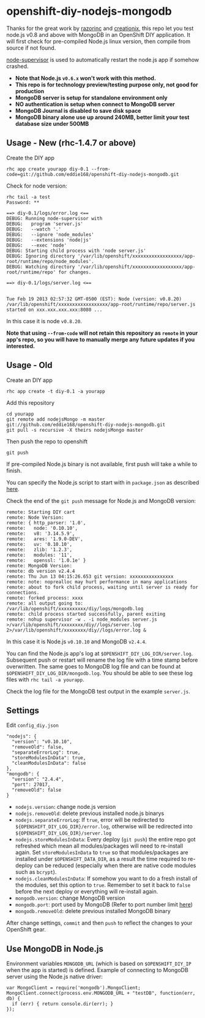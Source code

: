 openshift-diy-nodejs-mongodb
============================

Thanks for the great work by [razorinc](https://github.com/razorinc/redis-openshift-example) and [creationix](https://github.com/creationix/nvm/), this repo let you test node.js v0.8 and above with MongoDB in an OpenShift DIY application. It will first check for pre-compiled Node.js linux version, then compile from source if not found.

[node-supervisor](https://github.com/isaacs/node-supervisor) is used to automatically restart the node.js app if somehow crashed.

- **Note that Node.js `v0.6.x` won't work with this method.**
- **This repo is for technology preview/testing purpose only, not good for production**
- **MongoDB server is setup for standalone environment only**
- **NO authentication is setup when connect to MongoDB server**
- **MongoDB Journal is disabled to save disk space**
- **MongoDB binary alone use up around 240MB, better limit your test database size under 500MB**

Usage - New (rhc-1.4.7 or above)
--------------------------------
Create the DIY app

    rhc app create yourapp diy-0.1 --from-code=git://github.com/eddie168/openshift-diy-nodejs-mongodb.git

Check for node version:

    rhc tail -a test
    Password: **

    ==> diy-0.1/logs/error.log <==
    DEBUG: Running node-supervisor with
    DEBUG:   program 'server.js'
    DEBUG:   --watch '.'
    DEBUG:   --ignore 'node_modules'
    DEBUG:   --extensions 'node|js'
    DEBUG:   --exec 'node'
    DEBUG: Starting child process with 'node server.js'
    DEBUG: Ignoring directory '/var/lib/openshift/xxxxxxxxxxxxxxxxxx/app-root/runtime/repo/node_modules'.
    DEBUG: Watching directory '/var/lib/openshift/xxxxxxxxxxxxxxxxxx/app-root/runtime/repo' for changes.
    
    ==> diy-0.1/logs/server.log <==
    
    
    Tue Feb 19 2013 02:57:32 GMT-0500 (EST): Node (version: v0.8.20) /var/lib/openshift/xxxxxxxxxxxxxxxxxx/app-root/runtime/repo/server.js started on xxx.xxx.xxx.xxx:8080 ...

In this case it is node `v0.8.20`.

**Note that using `--from-code` will not retain this repository as `remote` in your app's repo, so you will have to manually merge any future updates if you interested.**

Usage - Old
-----------

Create an DIY app

    rhc app create -t diy-0.1 -a yourapp

Add this repository

    cd yourapp
    git remote add nodejsMongo -m master git://github.com/eddie168/openshift-diy-nodejs-mongodb.git
    git pull -s recursive -X theirs nodejsMongo master

Then push the repo to openshift

    git push

If pre-compiled Node.js binary is not available, first push will take a while to finish.

You can specify the Node.js script to start with in `package.json` as described [here](https://openshift.redhat.com/community/kb/kb-e1048-how-can-i-run-my-own-nodejs-script).

Check the end of the `git push` message for Node.js and MongoDB version:

    remote: Starting DIY cart
    remote: Node Version:
    remote: { http_parser: '1.0',
    remote:   node: '0.10.10',
    remote:   v8: '3.14.5.9',
    remote:   ares: '1.9.0-DEV',
    remote:   uv: '0.10.10',
    remote:   zlib: '1.2.3',
    remote:   modules: '11',
    remote:   openssl: '1.0.1e' }
    remote: MongoDB Version:
    remote: db version v2.4.4
	remote: Thu Jun 13 04:15:26.653 git version: xxxxxxxxxxxxxxxx
	remote: note: noprealloc may hurt performance in many applications
	remote: about to fork child process, waiting until server is ready for connections.
	remote: forked process: xxxx
	remote: all output going to: /var/lib/openshift/xxxxxxxxxx/diy/logs/mongodb.log
	remote: child process started successfully, parent exiting
	remote: nohup supervisor -w . -i node_modules server.js >/var/lib/openshift/xxxxxxxx/diy//logs/server.log 2>/var/lib/openshift/xxxxxxxx/diy//logs/error.log &

In this case it is Node.js `v0.10.10` and MongoDB `v2.4.4`.

You can find the Node.js app's log at `$OPENSHIFT_DIY_LOG_DIR/server.log`. Subsequent push or restart will rename the log file with a time stamp before overwritten. The same goes to MongoDB log file and can be found at `$OPENSHIFT_DIY_LOG_DIR/mongodb.log`. You should be able to see these log files with `rhc tail -a yourapp`.

Check the log file for the MongoDB test output in the example `server.js`.

Settings
--------

Edit `config_diy.json`

    "nodejs": {
      "version": "v0.10.10",
      "removeOld": false,
      "separateErrorLog": true,
      "storeModulesInData": true,
      "cleanModulesInData": false
    },
    "mongodb": {
      "version": "2.4.4",
      "port": 27017,
      "removeOld": false
    }

- `nodejs.version`: change node.js version
- `nodejs.removeOld`: delete previous installed node.js binarys
- `nodejs.separateErrorLog`: If `true`, error will be redirected to `${OPENSHIFT_DIY_LOG_DIR}/error.log`, otherwise will be redirected into `${OPENSHIFT_DIY_LOG_DIR}/server.log`
- `nodejs.storeModulesInData`: Every deploy (`git push`) the entire repo got refreshed which mean all modules/packages will need to re-install again. Set `storeModulesInData` to `true` so that modules/packages are installed under `$OPENSHIFT_DATA_DIR`, as a result the time required to re-deploy can be reduced (especially when there are native code modules such as `bcrypt`).
- `nodejs.cleanModulesInData`: If somehow you want to do a fresh install of the modules, set this option to `true`. Remember to set it back to `false` before the next deploy or everything will re-install again.
- `mongodb.version`: change MongoDB version
- `mongodb.port`: port used by MongoDB (Refer to port number limit [here](https://openshift.redhat.com/community/kb/kb-e1038-i-cant-bind-to-a-port))
- `mongodb.removeOld`: delete previous installed MongoDB binary

After change settings, `commit` and then `push` to reflect the changes to your OpenShift gear.


Use MongoDB in Node.js
----------------------

Environment variables `MONGODB_URL` (which is based on `$OPENSHIFT_DIY_IP` when the app is started) is defined. Example of connecting to MongoDB server using the Node.js native driver:

	var MongoClient = require('mongodb').MongoClient;
	MongoClient.connect(process.env.MONGODB_URL + "testDB", function(err, db) {
  	  if (err) { return console.dir(err); }
  	});


